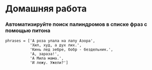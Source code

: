 # Домашняя работа

### Автоматизируйте поиск палиндромов в списке фраз с помощью питона

```{python}
phrases = ['А роза упала на лапу Азора',
           'Хил, худ, а дух лих.',
           'Кинь лед зебре, бобр - бездельник.',
           'А, зараза!',
           'А Мила мама.',
           'И лежу. Ужели?']
```
